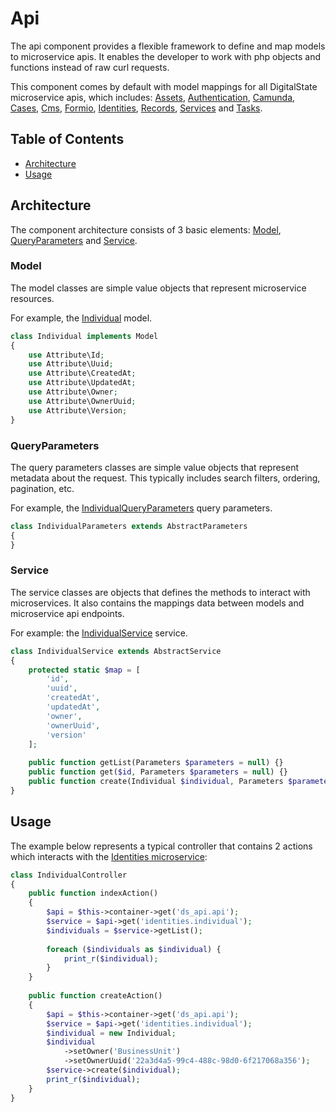 # Api

The api component provides a flexible framework to define and map models to microservice apis. It enables the developer to work with php objects and functions instead of raw curl requests.

This component comes by default with model mappings for all DigitalState microservice apis, which includes: [Assets](https://github.com/DigitalState/Assets), [Authentication](https://github.com/DigitalState/Authentication), [Camunda](https://github.com/DigitalState/Camunda), [Cases](https://github.com/DigitalState/Cases), [Cms](https://github.com/DigitalState/Cms), [Formio](https://github.com/DigitalState/Formio), [Identities](https://github.com/DigitalState/Identities), [Records](https://github.com/DigitalState/Records), [Services](https://github.com/DigitalState/Services) and [Tasks](https://github.com/DigitalState/Tasks).

## Table of Contents

- [Architecture](#architecture)
- [Usage](#usage)

## Architecture

The component architecture consists of 3 basic elements: [Model](#model), [QueryParameters](#queryparameters) and [Service](#service).

### Model

The model classes are simple value objects that represent microservice resources. 

For example, the [Individual](https://github.com/DigitalState/Core/blob/develop/src/Ds/Component/Api/Model/Individual.php) model.

```php
class Individual implements Model
{
    use Attribute\Id;
    use Attribute\Uuid;
    use Attribute\CreatedAt;
    use Attribute\UpdatedAt;
    use Attribute\Owner;
    use Attribute\OwnerUuid;
    use Attribute\Version;
}
```

### QueryParameters

The query parameters classes are simple value objects that represent metadata about the request. This typically includes search filters, ordering, pagination, etc.

For example, the [IndividualQueryParameters](https://github.com/DigitalState/Core/blob/develop/src/Ds/Component/Api/Query/IndividualParameters.php) query parameters.

```php
class IndividualParameters extends AbstractParameters
{
}
```

### Service

The service classes are objects that defines the methods to interact with microservices. It also contains the mappings data between models and microservice api endpoints.

For example: the [IndividualService](https://github.com/DigitalState/Core/blob/develop/src/Ds/Component/Api/Service/IndividualService.php) service.

```php
class IndividualService extends AbstractService
{
    protected static $map = [
        'id',
        'uuid',
        'createdAt',
        'updatedAt',
        'owner',
        'ownerUuid',
        'version'
    ];
    
    public function getList(Parameters $parameters = null) {}
    public function get($id, Parameters $parameters = null) {}
    public function create(Individual $individual, Parameters $parameters = null) {}
}
```

## Usage

The example below represents a typical controller that contains 2 actions which interacts with the [Identities microservice](https://github.com/DigitalState/Identities):

```php
class IndividualController
{
    public function indexAction()
    {
        $api = $this->container->get('ds_api.api');
        $service = $api->get('identities.individual');
        $individuals = $service->getList();
        
        foreach ($individuals as $individual) {
            print_r($individual);
        }
    }
    
    public function createAction()
    {
        $api = $this->container->get('ds_api.api');
        $service = $api->get('identities.individual');
        $individual = new Individual;
        $individual
            ->setOwner('BusinessUnit')
            ->setOwnerUuid('22a3d4a5-99c4-488c-98d0-6f217068a356');
        $service->create($individual);
        print_r($individual);
    }
}
```

